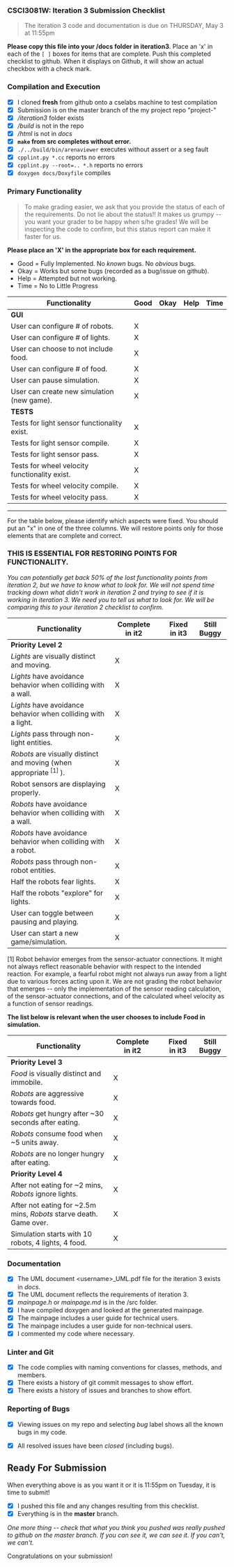 ### CSCI3081W: Iteration 3 Submission Checklist

> The iteration 3 code and documentation is due on THURSDAY, May 3 at 11:55pm

**__Please copy this file into your /docs folder in iteration3__**. Place an 'x' in each of the `[ ]` boxes for items that are complete. Push this completed checklist to github. When it displays on Github, it will show an actual checkbox with a check mark.

### Compilation and Execution

- [X] I cloned **fresh** from github onto a cselabs machine to test compilation
- [X] Submission is on the master branch of the my project repo "project-<username>"
- [X] _/iteration3_ folder exists
- [X] _/build_ is not in the repo
- [X] _/html_ is not in _docs_
- [X] **__`make` from src completes without error.__**
- [X] `./../build/bin/arenaviewer` executes without assert or a seg fault
- [X] `cpplint.py *.cc` reports no errors
- [X] `cpplint.py --root=.. *.h` reports no errors
- [X] `doxygen docs/Doxyfile` compiles

### Primary Functionality

> To make grading easier, we ask that you provide the status of each of the requirements. Do not lie about the status!! It makes us grumpy -- you want your grader to be happy when s/he grades! We will be inspecting the code to confirm,
but this status report can make it faster for us.

**__Please place an 'X' in the appropriate box for each requirement.__**
- Good = Fully Implemented. No _known_ bugs. No _obvious_ bugs.
- Okay = Works but some bugs (recorded as a bug/issue on github).
- Help = Attempted but not working.
- Time = No to Little Progress

| Functionality | Good | Okay | Help | Time |
| -------- | -------- | -------- | -------- | --------- |
| **__GUI__** |
| User can configure # of robots. | X |  |  |  |
| User can configure # of lights. | X |  |  |  |
| User can choose to not include food. | X |  |  |  |
| User can configure # of food. | X |  |  |  |
| User can pause simulation. | X |  |  |  |
| User can create new simulation (new game). | X |  |  |  |
| **__TESTS__** |
| Tests for light sensor functionality exist. | X |  |  |  |
| Tests for light sensor compile. | X |  |  |  |
| Tests for light sensor pass. | X |  |  |  |
| Tests for wheel velocity functionality exist. | X |  |  |  |
| Tests for wheel velocity compile. | X |  |  |  |
| Tests for wheel velocity pass. | X |  |  |  | |

<hr>

For the table below, please identify which aspects were fixed. You should put an "x" in one of the three columns. We will restore points only for those elements that are complete and correct.

### THIS IS ESSENTIAL FOR RESTORING POINTS FOR FUNCTIONALITY.
*You can potentially get back 50% of the lost functionality points from iteration 2, but we have to know what to look for. We will not spend time tracking down what didn't work in iteration 2 and trying to see if it is working in iteration 3. We need you to tell us what to look for. We will be comparing this to your iteration 2 checklist to confirm.*


| Functionality | Complete in it2 | | Fixed in it3 | Still Buggy |
| -------- | -------- |-| -------- | -------- |
| **__Priority Level 2__** |
| _Lights_ are visually distinct and moving. | X ||  |   |
| _Lights_ have avoidance behavior when colliding with a wall. | X ||  |   |
| _Lights_ have avoidance behavior when colliding with a light. | X ||  |   |
| _Lights_ pass through non-light entities. | X ||  |   |
| _Robots_ are visually distinct and moving (when appropriate<sup> [1] </sup>). | X ||  |   |
| Robot sensors are displaying properly. | X ||  |   |
| _Robots_ have avoidance behavior when colliding with a wall. | X ||  |   |
| _Robots_ have avoidance behavior when colliding with a robot. | X ||  |   |
| _Robots_ pass through non-robot entities. | X ||  |   |
| Half the robots fear lights. | X ||  |   |
| Half the robots "explore" for lights. | X ||  |   |
| User can toggle between pausing and playing. | X ||  |   |
| User can start a new game/simulation. | X ||  |   | |

[1] Robot behavior emerges from the sensor-actuator connections. It might not always reflect reasonable behavior with respect to the intended reaction. For example, a fearful robot might not always run away from a light due to various forces acting upon it. We are not grading the robot behavior that emerges -- only the implementation of the sensor reading calculation, of the sensor-actuator connections, and of the calculated wheel velocity as a function of sensor readings.

**__The list below is relevant when the user chooses to include Food in simulation.__**

| Functionality | Complete in it2 || Fixed in it3 | Still Buggy |
| -------- | -------- |-| -------- | -------- |
| **__Priority Level 3__** |
| _Food_ is visually distinct and immobile. | X ||  |   |
| _Robots_ are aggressive towards food. | X ||  |   |
| _Robots_ get hungry after ~30 seconds after eating. | X ||  |   |
| _Robots_ consume food when ~5 units away. | X ||  |   |
| _Robots_ are no longer hungry after eating. | X ||  |   |
| **__Priority Level 4__** |
| After not eating for ~2 mins, _Robots_ ignore lights. | X ||  |   |
| After not eating for ~2.5m mins, _Robots_ starve death. Game over. | X ||  |   |
| Simulation starts with 10 robots, 4 lights, 4 food. | X ||  |   | |


### Documentation

- [X] The UML document &lt;username&gt;_UML.pdf file for the iteration 3 exists in _docs_.
- [X] The UML document reflects the requirements of iteration 3.
- [X] _mainpage.h_ or _mainpage.md_ is in the /src folder.
- [X] I have compiled doxygen and looked at the generated mainpage.
- [X] The mainpage includes a user guide for technical users.
- [X] The mainpage includes a user guide for non-technical users.
- [X] I commented my code where necessary.

### Linter and Git
- [X] The code complies with naming conventions for classes, methods, and members.
- [X] There exists a history of git commit messages to show effort.
- [X] There exists a history of issues and branches to show effort.

### Reporting of Bugs
- [X] Viewing issues on my repo and selecting _bug_ label shows all the known bugs in my code.
- [X] All resolved issues have been _closed_ (including bugs).


## Ready For Submission

When everything above is as you want it or it is 11:55pm on Tuesday, it is time to submit!

- [X] I pushed this file and any changes resulting from this checklist.
- [X] Everything is in the **__master__** branch.

_One more thing -- check that what you think you pushed was really pushed to github on the master branch. If you can see it, we can see it. If you can't, we can't._

Congratulations on your submission!
